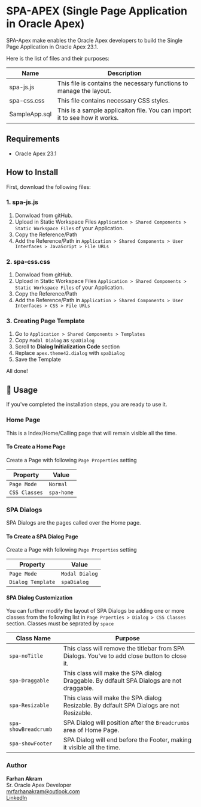 # SPA-APEX (Single Page Application in Oracle Apex)
SPA-Apex make enables the Oracle Apex developers to build the Single Page Application in Oracle Apex 23.1.

Here is the list of files and their purposes:

| Name                     | Description                                                              |
|--------------------------|--------------------------------------------------------------------------|
|spa-js.js                 | This file is contains the necessary functions to manage the layout.      |
|spa-css.css               | This file contains necessary CSS styles.
|SampleApp.sql             | This is a sample applicaiton file. You can import it to see how it works.|


## Requirements

- Oracle Apex 23.1

## How to Install

First, download the following files:


### 1. spa-js.js
1. Donwload from gitHub.
2. Upload in Static Workspace Files `Application > Shared Components > Static Workspace Files` of your Application.
3. Copy the Reference/Path
4. Add the Reference/Path in `Application > Shared Components > User Interfaces > JavaScript > File URLs`

### 2. spa-css.css
1. Donwload from gitHub.
2. Upload in Static Workspace Files `Application > Shared Components > Static Workspace Files` of your Application.
3. Copy the Reference/Path
4. Add the Reference/Path in `Application > Shared Components > User Interfaces > CSS > File URLs`

### 3. Creating Page Template
1. Go to `Application > Shared Components > Templates`
2. Copy `Modal Dialog` as `spaDialog`
3. Scroll to **Dialog Initialization Code** section
4. Replace `apex.theme42.dialog` with `spaDialog`
5. Save the Template

All done!

## 📖 Usage
If you've completed the installation steps, you are ready to use it.

### Home Page
This is a Index/Home/Calling page that will remain visible all the time. 

#### To Create a Home Page
Create a Page with following `Page Properties` setting

| Property       | Value           |
|----------------|-----------------|
| `Page Mode`    | `Normal`        |
| `CSS Classes`  | `spa-home`      |


### SPA Dialogs
SPA Dialogs are the pages called over the Home page.

#### To Create a SPA Dialog Page
Create a Page with following `Page Properties` setting

| Property         | Value           |
|------------------|-----------------|
| `Page Mode`      | `Modal Dialog`  |
| `Dialog Template`| `spaDialog`     |

#### SPA Dialog Customization
You can further modify the layout of SPA Dialogs be adding one or more classes from the following list in `Page Prperties > Dialog > CSS Classes` section. Classes must be seprated by `space`

| Class Name                | Purpose                                                                                                    | 
|---------------------------|------------------------------------------------------------------------------------------------------------|
| `spa-noTitle`             | This class will remove the titlebar from SPA Dialogs. You've to add close button to close it.              |
| `spa-Draggable`           | This class will make the SPA dialog Draggable. By ddfault SPA Dialogs are not draggable.                   |
| `spa-Resizable`           | This class will make the SPA dialog Resizable. By ddfault SPA Dialogs are not Resizable.                   |
| `spa-showBreadcrumb`      | SPA Dialog will position after the `Breadcrumbs` area of Home Page.                                        |
| `spa-showFooter`          | SPA Dialog will end before the Footer, making it visible all the time.                                     |


### Author
**Farhan Akram**  
Sr. Oracle Apex Developer  
mrfarhanakram@outlook.com  
[Linkedln](https://www.linkedin.com/in/mrfarhanakram)
